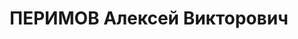 ---
title: ПЕРИМОВ Алексей Викторович
description: 'Род. в 1897, Казань, русский, обр.: незаконченное высшее, член ВКП(б)
  с 1915 г. Заключенный

  Приговор: ВК ВС СССР, 28.11.1937 – ВМН. Расстрелян 28.11.1937, г.Москва, захоронен
  в "Коммунарке".

  Реабилитирован ВК ВС СССР 04.11.1958'
---